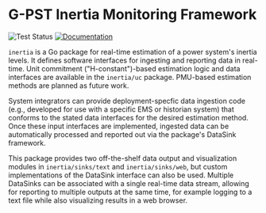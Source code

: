 # G-PST Inertia Monitoring Framework

![Test Status](https://github.com/G-PST/inertia/actions/workflows/tests.yml/badge.svg?branch=main)
[![Documentation](https://img.shields.io/badge/Documentation-latest-blue.svg)](https://g-pst.github.io/inertia)

`inertia` is a Go package for real-time estimation of
a power system's inertia levels. It defines software interfaces
for ingesting and reporting data in real-time.
Unit commitment ("H-constant")-based estimation logic and data interfaces
are available in the `inertia/uc` package. PMU-based estimation
methods are planned as future work.

System integrators can provide deployment-specfic data ingestion code
(e.g., developed for use with a specific EMS or historian system) that
conforms to the stated data interfaces for the desired estimation method.
Once these input interfaces are
implemented, ingested data can be automatically processed and reported out
via the package's DataSink framework.

This package provides two off-the-shelf data output and visualization
modules in `inertia/sinks/text` and `inertia/sinks/web`, but
custom implementations of
the DataSink interface can also be used. Multiple DataSinks can be
associated with a single real-time data stream, allowing for reporting to
multiple outputs at the same time, for example logging to a text file while
also visualizing results in a web browser.
